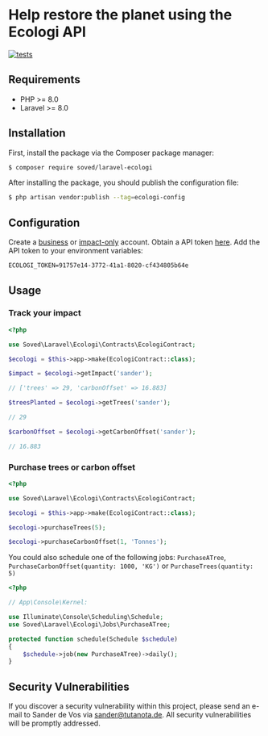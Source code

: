 # Help restore the planet using the Ecologi API

[![tests](https://github.com/sander3/laravel-ecologi/workflows/Laravel/badge.svg)](https://github.com/sander3/laravel-ecologi/actions?query=workflow%3ALaravel)

## Requirements

- PHP >= 8.0
- Laravel >= 8.0

## Installation

First, install the package via the Composer package manager:

```bash
$ composer require soved/laravel-ecologi
```

After installing the package, you should publish the configuration file:

```bash
$ php artisan vendor:publish --tag=ecologi-config
```

## Configuration

Create a [business](https://ecologi.com/business/checkout) or [impact-only](https://ecologi.com/pay-as-you-go) account. Obtain a API token [here](https://ecologi.com/account/api). Add the API token to your environment variables:

```
ECOLOGI_TOKEN=91757e14-3772-41a1-8020-cf434805b64e
```

## Usage

### Track your impact

```php
<?php

use Soved\Laravel\Ecologi\Contracts\EcologiContract;

$ecologi = $this->app->make(EcologiContract::class);

$impact = $ecologi->getImpact('sander');

// ['trees' => 29, 'carbonOffset' => 16.883]

$treesPlanted = $ecologi->getTrees('sander');

// 29

$carbonOffset = $ecologi->getCarbonOffset('sander');

// 16.883

```

### Purchase trees or carbon offset

```php
<?php

use Soved\Laravel\Ecologi\Contracts\EcologiContract;

$ecologi = $this->app->make(EcologiContract::class);

$ecologi->purchaseTrees(5);

$ecologi->purchaseCarbonOffset(1, 'Tonnes');

```

You could also schedule one of the following jobs: `PurchaseATree`, `PurchaseCarbonOffset(quantity: 1000, 'KG')` or `PurchaseTrees(quantity: 5)`

```php
<?php

// App\Console\Kernel:

use Illuminate\Console\Scheduling\Schedule;
use Soved\Laravel\Ecologi\Jobs\PurchaseATree;

protected function schedule(Schedule $schedule)
{
    $schedule->job(new PurchaseATree)->daily();
}

```

## Security Vulnerabilities

If you discover a security vulnerability within this project, please send an e-mail to Sander de Vos via [sander@tutanota.de](mailto:sander@tutanota.de). All security vulnerabilities will be promptly addressed.
